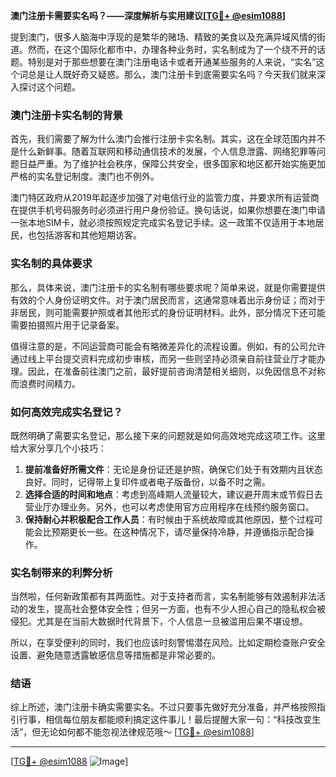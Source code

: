 **澳门注册卡需要实名吗？——深度解析与实用建议[[TG💪+ @esim1088](https://t.me/s/esim1088)]**

提到澳门，很多人脑海中浮现的是繁华的赌场、精致的美食以及充满异域风情的街道。然而，在这个国际化都市中，办理各种业务时，实名制成为了一个绕不开的话题。特别是对于那些想要在澳门注册电话卡或者开通某些服务的人来说，“实名”这个词总是让人既好奇又疑惑。那么，澳门注册卡到底需要实名吗？今天我们就来深入探讨这个问题。

### 澳门注册卡实名制的背景

首先，我们需要了解为什么澳门会推行注册卡实名制。其实，这在全球范围内并不是什么新鲜事。随着互联网和移动通信技术的发展，个人信息泄露、网络犯罪等问题日益严重。为了维护社会秩序，保障公共安全，很多国家和地区都开始实施更加严格的实名登记制度。澳门也不例外。

澳门特区政府从2019年起逐步加强了对电信行业的监管力度，并要求所有运营商在提供手机号码服务时必须进行用户身份验证。换句话说，如果你想要在澳门申请一张本地SIM卡，就必须按照规定完成实名登记手续。这一政策不仅适用于本地居民，也包括游客和其他短期访客。

### 实名制的具体要求

那么，具体来说，澳门注册卡的实名制有哪些要求呢？简单来说，就是你需要提供有效的个人身份证明文件。对于澳门居民而言，这通常意味着出示身份证；而对于非居民，则可能需要护照或者其他形式的身份证明材料。此外，部分情况下还可能需要拍摄照片用于记录备案。

值得注意的是，不同运营商可能会有略微差异化的流程设置。例如，有的公司允许通过线上平台提交资料完成初步审核，而另一些则坚持必须亲自前往营业厅才能办理。因此，在准备前往澳门之前，最好提前咨询清楚相关细则，以免因信息不对称而浪费时间精力。

### 如何高效完成实名登记？

既然明确了需要实名登记，那么接下来的问题就是如何高效地完成这项工作。这里给大家分享几个小技巧：

1. **提前准备好所需文件**：无论是身份证还是护照，确保它们处于有效期内且状态良好。同时，记得带上复印件或者电子版备份，以备不时之需。
2. **选择合适的时间和地点**：考虑到高峰期人流量较大，建议避开周末或节假日去营业厅办理业务。另外，也可以考虑使用官方应用程序在线预约服务窗口。
3. **保持耐心并积极配合工作人员**：有时候由于系统故障或其他原因，整个过程可能会比预期更长一些。在这种情况下，请尽量保持冷静，并遵循指示配合操作。

### 实名制带来的利弊分析

当然啦，任何新政策都有其两面性。对于支持者而言，实名制能够有效遏制非法活动的发生，提高社会整体安全性；但另一方面，也有不少人担心自己的隐私权会被侵犯。尤其是在当前大数据时代背景下，个人信息一旦被滥用后果不堪设想。

所以，在享受便利的同时，我们也应该时刻警惕潜在风险。比如定期检查账户安全设置、避免随意透露敏感信息等措施都是非常必要的。

### 结语

综上所述，澳门注册卡确实需要实名。不过只要事先做好充分准备，并严格按照指引行事，相信每位朋友都能顺利搞定这件事儿！最后提醒大家一句：“科技改变生活”，但无论如何都不能忽视法律规范哦～ [[TG💪+ @esim1088](https://t.me/s/esim1088)]

---

[[TG💪+ @esim1088](https://t.me/s/esim1088) ![Image](https://i.postimg.cc/4NQfJmqS/Snipaste-2025-05-13-00-14-12.png)]
